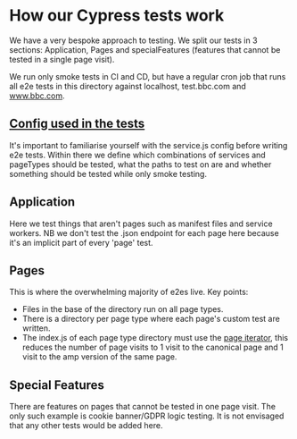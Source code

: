# How our Cypress tests work
We have a very bespoke approach to testing. We split our tests in 3 sections: Application, Pages and specialFeatures (features that cannot be tested in a single page visit). 

We run only smoke tests in CI and CD, but have a regular cron job that runs all e2e tests in this directory against localhost, test.bbc.com and www.bbc.com.

## [Config used in the tests](../support/config)
It's important to familiarise yourself with the service.js config before writing e2e tests. Within there we define which combinations of services and pageTypes should be tested, what the paths to test on are and whether something should be tested while only smoke testing.

## Application
Here we test things that aren't pages such as manifest files and service workers. NB we don't test the .json endpoint for each page here because it's an implicit part of every 'page' test.

## Pages
This is where the overwhelming majority of e2es live. 
Key points:
 - Files in the base of the directory run on all page types.
 - There is a directory per page type where each page's custom test are written.
 - The index.js of each page type directory must use the [page iterator](../support/iterator.js), this reduces the number of page visits to 1 visit to the canonical page and 1 visit to the amp version of the same page.

## Special Features
There are features on pages that cannot be tested in one page visit. The only such example is cookie banner/GDPR logic testing. It is not envisaged that any other tests would be added here.

